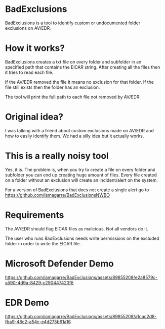 # BadExclusions
BadExclusions is a tool to identify custom or undocumented folder exclusions on AV/EDR.

# How it works?
BadExclusions creates a txt file on every folder and subfolder in an specified path that contains the EICAR string. After creating all the files then it tries to read each file. 

If the AV/EDR removed the file it means no exclusion for that folder. If the file still exists then the folder has an exclusion. 

The tool will print the full path to each file not removed by AV/EDR.

# Original idea?
I was talking with a friend about custom exclusions made on AV/EDR and how to easily identify them. We had a silly idea but it actually works.

# This is a really noisy tool
Yes, it is. The problem is, when you try to create a file on every folder and subfolder you can end up creating huge amount of files. Every file created on a folder without an exclusion will create an incident/alert on the system.

For a version of BadExclusions that does not create a single alert go to https://github.com/iamagarre/BadExclusionsNWBO

# Requirements
The AV/EDR should flag EICAR files as malicious. Not all vendors do it.

The user who runs BadExclusions needs write permissions on the excluded folder in order to write the EICAR file.

# Microsoft Defender Demo
https://github.com/iamagarre/BadExclusions/assets/89855208/e2a8579c-a590-4d9a-8429-c290447423f8

# EDR Demo
https://github.com/iamagarre/BadExclusions/assets/89855208/a1cac2d8-fba9-48c2-a54c-e4d275b61a16
